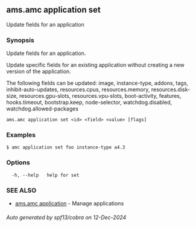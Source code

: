## ams.amc application set

Update fields for an application

### Synopsis

Update fields for an application.

Update specific fields for an existing application without creating
a new version of the application.

The following fields can be updated: image, instance-type, addons, tags, inhibit-auto-updates, resources.cpus, resources.memory, resources.disk-size, resources.gpu-slots, resources.vpu-slots, boot-activity, features, hooks.timeout, bootstrap.keep, node-selector, watchdog.disabled, watchdog.allowed-packages

```
ams.amc application set <id> <field> <value> [flags]
```

### Examples

```
$ amc application set foo instance-type a4.3
```

### Options

```
  -h, --help   help for set
```

### SEE ALSO

* [ams.amc application](ams.amc_application.md)	 - Manage applications

###### Auto generated by spf13/cobra on 12-Dec-2024

